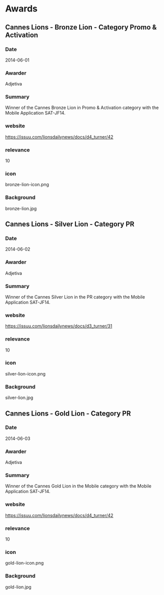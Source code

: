 # Awards

## Cannes Lions - Bronze Lion - Category Promo & Activation

### Date
2014-06-01

### Awarder
Adjetiva

### Summary
Winner of the Cannes Bronze Lion in Promo & Activation category with the Mobile Application SAT-JF14.

### website
https://issuu.com/lionsdailynews/docs/d4_turner/42

### relevance
10

### icon
bronze-lion-icon.png

### Background
bronze-lion.jpg

## Cannes Lions - Silver Lion - Category PR

### Date
2014-06-02

### Awarder
Adjetiva

### Summary
Winner of the Cannes Silver Lion in the PR category with the Mobile Application SAT-JF14.

### website
https://issuu.com/lionsdailynews/docs/d3_turner/31

### relevance
10

### icon
silver-lion-icon.png

### Background
silver-lion.jpg

## Cannes Lions - Gold Lion - Category PR

### Date
2014-06-03

### Awarder
Adjetiva

### Summary
Winner of the Cannes Gold Lion in the Mobile category with the Mobile Application SAT-JF14.

### website
https://issuu.com/lionsdailynews/docs/d4_turner/42

### relevance
10

### icon
gold-lion-icon.png

### Background
gold-lion.jpg
